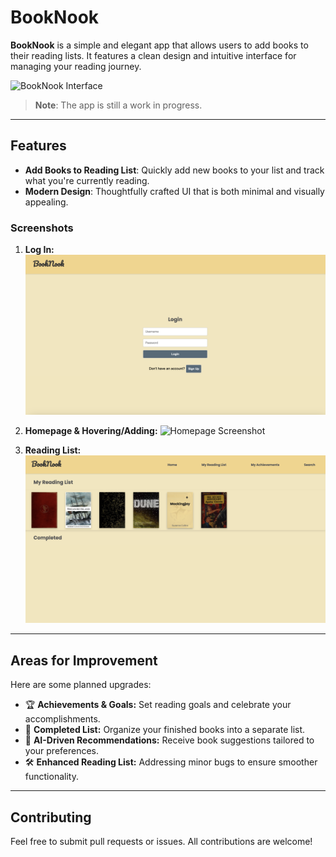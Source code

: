 # BookNook

**BookNook** is a simple and elegant app that allows users to add books to their reading lists. It features a clean design and intuitive interface for managing your reading journey.

![BookNook Interface](./client/assets/Homepage.png)

> **Note**: The app is still a work in progress.

---

## Features

- **Add Books to Reading List**: Quickly add new books to your list and track what you're currently reading.
- **Modern Design**: Thoughtfully crafted UI that is both minimal and visually appealing. 

### Screenshots

1. **Log In:**
   ![Log In Screenshot](./client/assets/LoginForm.png)

2. **Homepage & Hovering/Adding:**
   ![Homepage Screenshot](./client/assets/Homepage.png)

3. **Reading List:**
   ![Reading List Screenshot](./client/assets/ReadingList.png)

---

## Areas for Improvement

Here are some planned upgrades:

- 🏆 **Achievements & Goals:** Set reading goals and celebrate your accomplishments.
- 📖 **Completed List:** Organize your finished books into a separate list.
- 🤖 **AI-Driven Recommendations:** Receive book suggestions tailored to your preferences.
- 🛠 **Enhanced Reading List:** Addressing minor bugs to ensure smoother functionality.

---

## Contributing

Feel free to submit pull requests or issues. All contributions are welcome!

